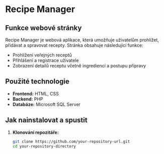 # Recipe Manager

## Funkce webové stránky
Recipe Manager je webová aplikace, která umožňuje uživatelům prohlížet, přidávat a spravovat recepty. Stránka obsahuje následující funkce:
- Prohlížení veřejných receptů
- Přihlášení a registrace uživatele
- Zobrazení detailů receptu včetně ingrediencí a postupu přípravy

## Použité technologie
- **Frontend:** HTML, CSS
- **Backend:** PHP
- **Databáze:** Microsoft SQL Server

## Jak nainstalovat a spustit

1. **Klonování repozitáře:**
   ```bash
   git clone https://github.com/your-repository-url.git
   cd your-repository-directory
